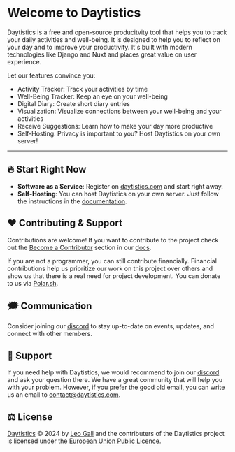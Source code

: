 
# Welcome to Daytistics

Daytistics is a free and open-source producitvity tool that helps you to track your daily activities and well-being. It is designed to help you to reflect on your day and to improve your productivity. It's built with modern technologies like Django and Nuxt and places great value on user experience.

Let our features convince you:


- Activity Tracker: Track your activities by time
- Well-Being Tracker: Keep an eye on your well-being
- Digital Diary: Create short diary entries
- Visualization: Visualize connections between your well-being and your activities
- Receive Suggestions: Learn how to make your day more productive
- Self-Hosting: Privacy is important to you? Host Daytistics on your own server!

---

## 🔥 Start Right Now

- **Software as a Service**: Register on [daytistics.com](https://daytistics.com/) and start right away.
- **Self-Hosting**: You can host Daytistics on your own server. Just follow the instructions in the [documentation](./self-hosting.md).

## ❤️ Contributing & Support

Contributions are welcome! If you want to contribute to the project check out the [Become a Contributor](./developers/become-a-contributer.md) section in our [docs](https://docs.daytistics.com). 

If you are not a programmer, you can still contribute financially. Financial contributions help us prioritize our work on this project over others and show us that there is a real need for project development. You can donate to us via [Polar.sh](https://polar.sh/daytistics/).

## 🗯️ Communication

Consider joining our [discord](http://discord.daytistics.com/) to stay up-to-date on events, updates, and connect with other members.

## 🚒 Support

If you need help with Daytistics, we would recommend to join our [discord](http://discord.daytistics.com/) and ask your question there. We have a great community that will help you with your problem. However, if you prefer the good old email, you can write us an email to <contact@daytistics.com>.
 
## ⚖️ License

[Daytistics](https://daytistics.com/) &copy; 2024 by [Leo Gall](https://hopeware.de/) and the contributers of the Daytistics project is licensed under the [European Union Public Licence](https://joinup.ec.europa.eu/collection/eupl).
